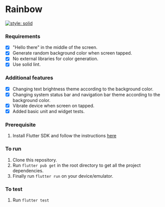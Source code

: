 # Rainbow

[![style: solid](https://img.shields.io/badge/style-solid-orange)](https://pub.dev/packages/solid_lints)

### Requirements

- [x] "Hello there" in the middle of the screen.
- [x] Generate random background color when screen tapped.
- [x] No external libraries for color generation.
- [x] Use solid lint.

### Additional features

- [x] Changing text brightness theme according to the background color.
- [x] Changing system status bar and navigation bar theme according to the background color.
- [x] Vibrate device when screen on tapped.
- [x] Added basic unit and widget tests.

### Prerequisite

1. Install Flutter SDK and follow the instructions [here](https://docs.flutter.dev/get-started/install)

### To run

1. Clone this repository.
2. Run `flutter pub get` in the root directory to get all the project dependencies.
3. Finally run `flutter run` on your device/emulator.

### To test

1. Run `flutter test`
